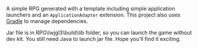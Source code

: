A simple RPG generated with a template including simple application launchers and an `ApplicationAdapter` extension.
This project also uses [Gradle](http://gradle.org/) to manage dependencies.

Jar file is in RPG\lwjgl3\build\lib folder, so you can launch the game without dev kit. You still need Java to launch jar file.
Hope you'll find it exciting.

